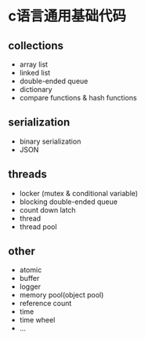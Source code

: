 # c语言通用基础代码

## collections

- array list
- linked list
- double-ended queue
- dictionary
- compare functions & hash functions

## serialization

- binary serialization
- JSON

## threads

- locker (mutex & conditional variable)
- blocking double-ended queue
- count down latch
- thread
- thread pool

## other

- atomic
- buffer
- logger
- memory pool(object pool)
- reference count
- time
- time wheel
- ...
